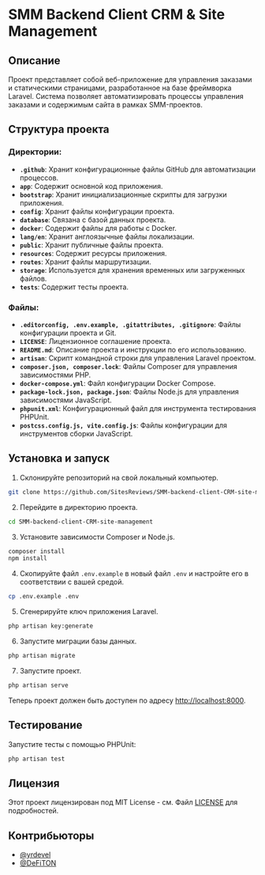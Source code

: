 # SMM Backend Client CRM & Site Management

## Описание

Проект представляет собой веб-приложение для управления заказами и статическими страницами, разработанное на базе фреймворка Laravel. Система позволяет автоматизировать процессы управления заказами и содержимым сайта в рамках SMM-проектов.

## Структура проекта

### Директории:

- **`.github`**: Хранит конфигурационные файлы GitHub для автоматизации процессов.
- **`app`**: Содержит основной код приложения.
- **`bootstrap`**: Хранит инициализационные скрипты для загрузки приложения.
- **`config`**: Хранит файлы конфигурации проекта.
- **`database`**: Связана с базой данных проекта.
- **`docker`**: Содержит файлы для работы с Docker.
- **`lang/en`**: Хранит англоязычные файлы локализации.
- **`public`**: Хранит публичные файлы проекта.
- **`resources`**: Содержит ресурсы приложения.
- **`routes`**: Хранит файлы маршрутизации.
- **`storage`**: Используется для хранения временных или загруженных файлов.
- **`tests`**: Содержит тесты проекта.

### Файлы:

- **`.editorconfig, .env.example, .gitattributes, .gitignore`**: Файлы конфигурации проекта и Git.
- **`LICENSE`**: Лицензионное соглашение проекта.
- **`README.md`**: Описание проекта и инструкции по его использованию.
- **`artisan`**: Скрипт командной строки для управления Laravel проектом.
- **`composer.json, composer.lock`**: Файлы Composer для управления зависимостями PHP.
- **`docker-compose.yml`**: Файл конфигурации Docker Compose.
- **`package-lock.json, package.json`**: Файлы Node.js для управления зависимостями JavaScript.
- **`phpunit.xml`**: Конфигурационный файл для инструмента тестирования PHPUnit.
- **`postcss.config.js, vite.config.js`**: Файлы конфигурации для инструментов сборки JavaScript.

## Установка и запуск

1. Склонируйте репозиторий на свой локальный компьютер.
```bash
git clone https://github.com/SitesReviews/SMM-backend-client-CRM-site-management.git
```
2. Перейдите в директорию проекта.
```bash
cd SMM-backend-client-CRM-site-management
```
3. Установите зависимости Composer и Node.js.
```bash
composer install
npm install
```
4. Скопируйте файл `.env.example` в новый файл `.env` и настройте его в соответствии с вашей средой.
```bash
cp .env.example .env
```
5. Сгенерируйте ключ приложения Laravel.
```bash
php artisan key:generate
```
6. Запустите миграции базы данных.
```bash
php artisan migrate
```
7. Запустите проект.
```bash
php artisan serve
```
Теперь проект должен быть доступен по адресу [http://localhost:8000](http://localhost:8000).

## Тестирование

Запустите тесты с помощью PHPUnit:
```bash
php artisan test
```

## Лицензия

Этот проект лицензирован под MIT License - см. Файл [LICENSE](LICENSE) для подробностей.

## Контрибьюторы

- [@yrdevel](https://github.com/yrdevel)
- [@DeFiTON](https://github.com/DeFiTON)
